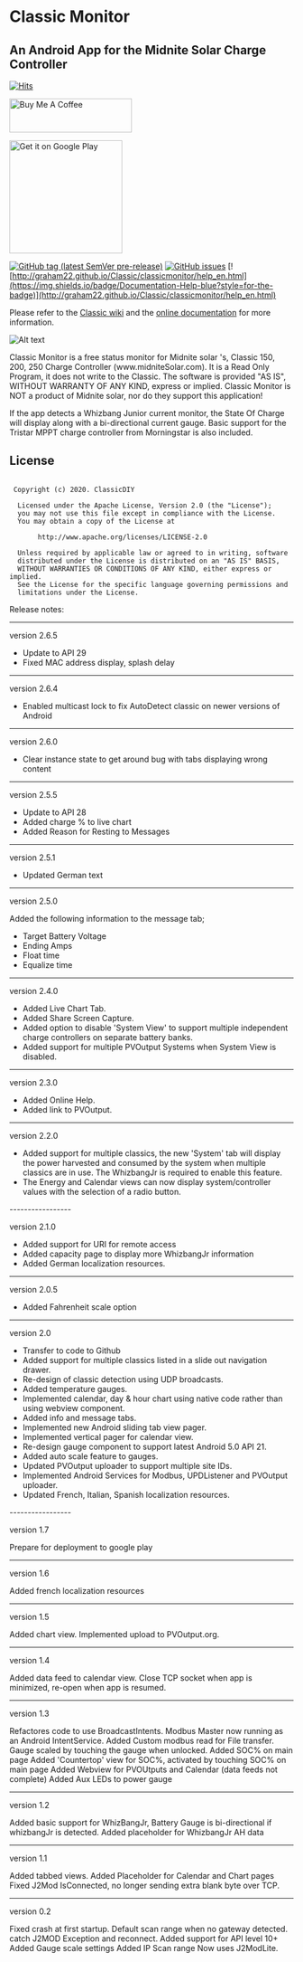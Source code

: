 
<h1>Classic Monitor</h1>
<h2>An Android App for the Midnite Solar Charge Controller</h2>

[![Hits](https://hits.seeyoufarm.com/api/count/incr/badge.svg?url=https%3A%2F%2Fgithub.com%2FClassicDIY%2FClassic&count_bg=%2379C83D&title_bg=%23555555&icon=&icon_color=%23E7E7E7&title=hits&edge_flat=false)](https://hits.seeyoufarm.com)

<a href="https://www.buymeacoffee.com/r4K2HIB" target="_blank"><img src="https://cdn.buymeacoffee.com/buttons/v2/default-yellow.png" alt="Buy Me A Coffee" style="height: 60px !important;width: 217px !important;" ></a>

<p>
<a href='https://play.google.com/store/apps/details?id=ca.classicdiy.classic&hl=en&pcampaignid=pcampaignidMKT-Other-global-all-co-prtnr-py-PartBadge-Mar2515-1'><img alt='Get it on Google Play' src='https://play.google.com/intl/en_us/badges/static/images/badges/en_badge_web_generic.png' width=200/></a>
 
[![GitHub tag (latest SemVer pre-release)](https://img.shields.io/github/v/tag/ClassicDIY/Classic?include_prereleases&label=Pre-Release&style=for-the-badge)](https://github.com/ClassicDIY/Classic/releases)
[![GitHub issues](https://img.shields.io/github/issues/ClassicDIY/Classic?style=for-the-badge)](https://github.com/ClassicDIY/Classic/issues)
[![http://graham22.github.io/Classic/classicmonitor/help_en.html](https://img.shields.io/badge/Documentation-Help-blue?style=for-the-badge)](http://graham22.github.io/Classic/classicmonitor/help_en.html)
</p>

<p>
Please refer to the <a href="https://github.com/ClassicDIY/Classic/wiki">Classic wiki</a> and the <a href="https://classicdiy.github.io/Classic/classicmonitor/help_en.html"> online documentation</a> for more information.
</p>

![Alt text](http://ClassicDIY.github.io/Classic/classicmonitor/images_en/StateOfCharge_landscape.png)

<p>
Classic Monitor is a free status monitor for Midnite solar 's, Classic 150, 200, 250 Charge Controller (www.midniteSolar.com). It is a Read Only Program, it does not write to the Classic.
The software is provided "AS IS", WITHOUT WARRANTY OF ANY KIND, express or implied.
Classic Monitor is NOT a product of Midnite solar, nor do they support this application!
</p>
<p>
If the app detects a Whizbang Junior current monitor, the State Of Charge will display along with a bi-directional current gauge.
Basic support for the Tristar MPPT charge controller from Morningstar is also included.

</p>

## License
```

 Copyright (c) 2020. ClassicDIY

  Licensed under the Apache License, Version 2.0 (the "License");
  you may not use this file except in compliance with the License.
  You may obtain a copy of the License at

       http://www.apache.org/licenses/LICENSE-2.0

  Unless required by applicable law or agreed to in writing, software
  distributed under the License is distributed on an "AS IS" BASIS,
  WITHOUT WARRANTIES OR CONDITIONS OF ANY KIND, either express or implied.
  See the License for the specific language governing permissions and
  limitations under the License.

```


Release notes:

-----------------

version 2.6.5

<ul>
<li>Update to API 29</li>
<li>Fixed MAC address display, splash delay</li>
</ul>

-----------------

version 2.6.4

<ul>
<li>Enabled multicast lock to fix AutoDetect classic on newer versions of Android</li>
</ul>

-----------------

version 2.6.0

<ul>
<li>Clear instance state to get around bug with tabs displaying wrong content</li>
</ul>

-----------------

version 2.5.5

<ul>
<li>Update to API 28</li>
<li>Added charge % to live chart</li>
<li>Added Reason for Resting to Messages</li>
</ul>

-----------------

version 2.5.1

<ul>
<li>Updated German text</li>
</ul>

-----------------

version 2.5.0

Added the following information to the message tab;
<ul>
<li>Target Battery Voltage</li>
<li>Ending Amps</li>
<li>Float time</li>
<li>Equalize time</li>
</ul>

-----------------

version 2.4.0
<ul>
<li>Added Live Chart Tab.</li>
<li>Added Share Screen Capture.</li>
<li>Added option to disable 'System View' to support multiple independent charge controllers on separate battery banks.</li>
<li>Added support for multiple PVOutput Systems when System View is disabled.</li>
</ul>

-----------------


version 2.3.0
<ul>
<li>Added Online Help.</li>
<li>Added link to PVOutput.</li>
</ul>

-----------------

version 2.2.0
<ul>
<li>Added support for multiple classics, the new 'System' tab will display the power harvested and consumed by the system when multiple classics are in use. The WhizbangJr is required to enable this feature.</li>
<li>The Energy and Calendar views can now display system/controller values with the selection of a radio button.</li>
</ul>
-----------------

version 2.1.0

<ul>
<li>Added support for URI for remote access</li>
<li>Added capacity page to display more WhizbangJr information</li>
<li>Added German localization resources.</li>
</ul>

-----------------

version 2.0.5

<ul>
<li>Added Fahrenheit scale option</li>
</ul>

-----------------

version 2.0

<ul>
<li>Transfer to code to Github</li>
<li>Added support for multiple classics listed in a slide out navigation drawer.</li>
<li>Re-design of classic detection using UDP broadcasts.</li>
<li>Added temperature gauges.</li>
<li>Implemented calendar, day & hour chart using native code rather than using webview component.</li>
<li>Added info and message tabs.</li>
<li>Implemented new Android sliding tab view pager.</li>
<li>Implemented vertical pager for calendar view.</li>
<li>Re-design gauge component to support latest Android 5.0 API 21.</li>
<li>Added auto scale feature to gauges.</li>
<li>Updated PVOutput uploader to support multiple site IDs.</li>
<li>Implemented Android Services for Modbus, UPDListener and PVOutput uploader.</li>
<li>Updated French, Italian, Spanish localization resources.</li>
</ul>
-----------------

version 1.7

Prepare for deployment to google play


-----------------

version 1.6

Added french localization resources

-----------------

version 1.5

Added chart view.
Implemented upload to PVOutput.org.

-----------------

version 1.4

Added data feed to calendar view.
Close TCP socket when app is minimized, re-open when app is resumed.

-----------------

version 1.3

Refactores code to use BroadcastIntents.
Modbus Master now running as an Android IntentService.
Added Custom modbus read for File transfer.
Gauge scaled by touching the gauge when unlocked.
Added SOC% on main page
Added 'Countertop' view for SOC%, activated by touching SOC% on main page
Added Webview for PVOUtputs and Calendar (data feeds not complete)
Added Aux LEDs to power gauge

-----------------

version 1.2

Added basic support for WhizBangJr, Battery Gauge is bi-directional if whizbangJr is detected.
Added placeholder for WhizbangJr AH data

-----------------

version 1.1

Added tabbed views.
Added Placeholder for Calendar and Chart pages
Fixed J2Mod IsConnected, no longer sending extra blank byte over TCP.

-----------------

version 0.2

Fixed crash at first startup.
Default scan range when no gateway detected.
catch J2MOD Exception and reconnect.
Added support for API level 10+
Added Gauge scale settings 
Added IP Scan range
Now uses J2ModLite.
